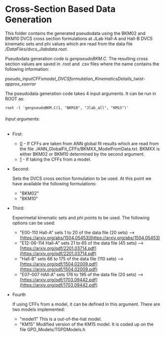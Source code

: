 # Cross-Section Based Data Generation

This folder contains the generated pseudodata using the BKM02 and BKM10 DVCS cross section formulations at JLab Hall-A and Hall-B DVCS kinematic sets and phi values which are read from the data file */DataFiles/dvcs_Jlabdata.root*.

Pseudodata generation code is *genpseudoBKM.C*. The resulting cross section values are saved in .root and .csv files where the name contains the following information:

*pseudo_inputCFFsmodel_DVCSformulation_KinematicsDetails_twist-approx_xserror*

The pseudodata generation code takes 4 input arguments. It can be run in ROOT as:

`root -l 'genpseudoBKM.C(1, "BKM10", "Jlab_all", "KM15")'`

###### Input arguments:

* First:

   - [0]() - If CFFs are taken from ANN global fit results which are read from the file ./ANN_GlobalFit_CFFs/BKMXX_ModelFromData.txt.
         BKMXX is either BKM02 or BKM10 determined by the second argument.
   - [1]() - If taking the CFFs from a model.
* Second:

   Sets the DVCS cross section formulation to be used. At this point we have available the following formulations:   
   - "BKM02"
   - "BKM10"
* Third:

   Experimetal kinematic sets and phi points to be used. The following options can be used:
   - "E00-110 Hall-A" sets 1 to 20 of the data file (20 sets)	--> [https://arxiv.org/abs/1504.05453](https://arxiv.org/abs/1504.05453)
   - "E12-06-114 Hall-A" sets 21 to 65 of the data file (45 sets) --> [https://arxiv.org/pdf/2201.03714.pdf](https://arxiv.org/pdf/2201.03714.pdf)
   - "Hall-B" sets 66 to 175 of the data file (110 sets) --> [https://arxiv.org/pdf/1504.02009.pdf](https://arxiv.org/pdf/1504.02009.pdf)
   - "E07–007 HAll-A" sets 176 to 195 of the data file (20 sets) --> [https://arxiv.org/pdf/1703.09442.pdf](https://arxiv.org/pdf/1703.09442.pdf)

* Fourth

   If using CFFs from a model, it can be defined in this argument. There are two models implemented:
   - "model1" This is a out-of-the-hat model.
   - "KM15" Modified version of the KM15 model. It is coded up on the file GPD_Models/TGPDModels.h
